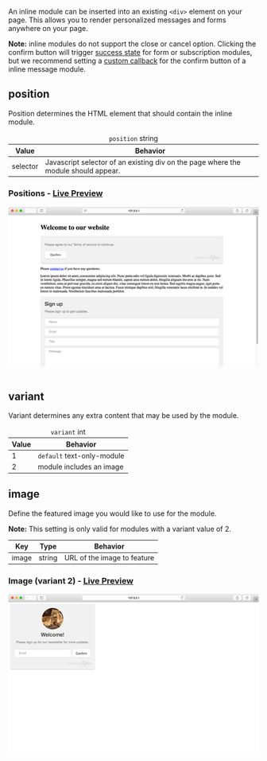 An inline module can be inserted into an existing `<div>` element on your page. This allows you to render personalized messages and forms anywhere on your page.

**Note:** inline modules do not support the close or cancel option. Clicking the confirm button will trigger [success state](/customization/form.md#success) for form or subscription modules, but we recommend setting a [custom callback](/callbacks.md) for the confirm button of a inline message module.

## position

Position determines the HTML element that should contain the inline module.

<table>
  <thead>
    <tr>
      <td colspan="2" align="center"><code>position</code> string</td>
    </tr>
    <tr>
      <th>Value</th>
      <th>Behavior</th>
    </tr>
  </thead>
  
  <tr>
    <td>selector</td>
    <td>Javascript selector of an existing div on the page where the module should appear.</td>
  </tr>
</table>

<h3>Positions - <a href="../../examples/preview/layouts/inline/positions.html" target="_blank">Live Preview</a></h3>

![Position Inline Modules](../examples/img/layouts/inline/positions.png)

<pre data-src="../../examples/src/layouts/inline/positions.js"></pre>


## variant

Variant determines any extra content that may be used by the module.

<table>
  <thead>
    <tr>
      <td colspan="2" align="center"><code>variant</code> int</td>
    </tr>
    <tr>
      <th>Value</th>
      <th>Behavior</th>
    </tr>
  </thead>
  
  <tr>
    <td>1</td>
    <td><code>default</code> text-only-module</td>
  </tr>
  <tr>
    <td>2</td>
    <td>module includes an image</td>
  </tr>
</table>

## image

Define the featured image you would like to use for the module.

**Note:** This setting is only valid for modules with a variant value of 2.

<table>
  <thead>
    <tr>
      <th>Key</th>
      <th>Type</th>
      <th>Behavior</th>
    </tr>
  </thead>
  
  <tr>
    <td>image</td>
    <td>string</td>
    <td>URL of the image to feature</td>
  </tr>
</table>

<h3>Image (variant 2) - <a href="../../examples/preview/layouts/inline/image.html" target="_blank">Live Preview</a></h3>

![Image Inline Module](../examples/img/layouts/inline/image.png)

<pre data-src="../../examples/src/layouts/inline/image.js"></pre>